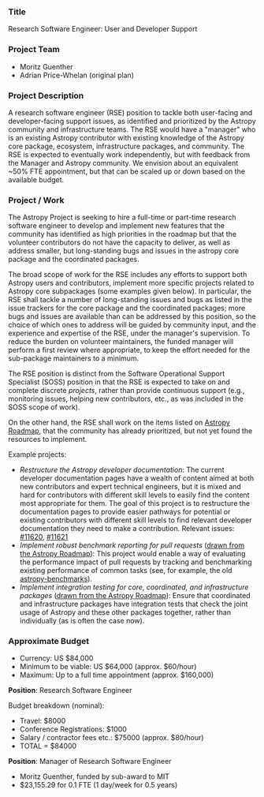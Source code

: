 ### Title

Research Software Engineer: User and Developer Support

### Project Team

- Moritz Guenther
- Adrian Price-Whelan (original plan)


### Project Description

A research software engineer (RSE) position to
tackle both user-facing and developer-facing support issues, as identified and
prioritized by the Astropy community and infrastructure teams. The RSE would have a
"manager" who is an existing Astropy contributor with existing knowledge of the Astropy
core package, ecosystem, infrastructure packages, and community. The RSE is expected to
eventually work independently, but with feedback from the Manager and Astropy community.
We envision about an equivalent ~50% FTE appointment, but that can be scaled up or down
based on the available budget.

### Project / Work

The Astropy Project is seeking to hire a full-time or part-time research software engineer to develop and implement new features that the community has identified as high priorities in the roadmap but that the volunteer contributors do not have the capacity to deliver, as well as address smaller, but long-standing bugs and issues in the astropy core package and the coordinated packages.

The broad scope of work for the RSE includes any efforts to support both Astropy users
and contributors,
implement more specific projects related to Astropy core subpackages (some examples
given below). In particular, the RSE shall tackle a number of long-standing issues and
bugs as listed in the issue trackers for the core package and the coordinated packages;
more bugs and issues are available than can be addressed by this position, so the
choice of which ones to address will be guided by community input, and the experience
and expertise of the RSE, under the manager's supervision. To reduce the burden on volunteer
maintainers, the funded manager will perform a first review where appropriate, to keep the
effort needed for the sub-package maintainers to a minimum.

The RSE position is distinct from the Software Operational Support Specialist (SOSS)
position in that the RSE is expected to take on and complete discrete *projects*, rather
than provide continuous support (e.g., monitoring issues, helping new contributors,
etc., as was included in the SOSS scope of work).

On the other hand, the RSE shall work on the items listed on [Astropy
Roadmap](https://github.com/astropy/astropy-project/blob/main/roadmap/roadmap.md), that the
community has already prioritized, but not yet found the resources to implement.

Example projects:
* *Restructure the Astropy developer documentation*: The current developer documentation
  pages have a wealth of content aimed at both new contributors and expert technical
  engineers, but it is mixed and hard for contributors with different skill levels to
  easily find the content most appropriate for them. The goal of this project is to
  restructure the documentation pages to provide easier pathways for potential or
  existing contributors with different skill levels to find relevant developer
  documentation they need to make a contribution. Relevant issues:
  [#11620](https://github.com/astropy/astropy/issues/11620),
  [#11621](https://github.com/astropy/astropy/issues/11621)
* *Implement robust benchmark reporting for pull requests* ([drawn from the Astropy
Roadmap](https://github.com/astropy/astropy-project/blob/main/roadmap/roadmap.md)): This
  project would enable a way of evaluating the performance impact of pull requests by
  tracking and benchmarking existing performance of common tasks (see, for example, the
  old [astropy-benchmarks](https://github.com/astropy/astropy-benchmarks)).
* *Implement integration testing for core, coordinated, and infrastructure packages*
([drawn from the Astropy
  Roadmap](https://github.com/astropy/astropy-project/blob/main/roadmap/roadmap.md)):
  Ensure that coordinated and infrastructure packages have integration tests that check
  the joint usage of Astropy and these other packages together, rather than individually
  (as is often the case now).


### Approximate Budget
- Currency: US $84,000
- Minimum to be viable: US $64,000 (approx. $60/hour)
- Maximum: Up to a full time appointment (approx. $160,000)

**Position**: Research Software Engineer

Budget breakdown (nominal):
- Travel: $8000
- Conference Registrations: $1000
- Salary / contractor fees etc.: $75000 (approx. $80/hour)
- TOTAL = $84000

**Position**: Manager of Research Software Engineer

- Moritz Guenther, funded by sub-award to MIT
- $23,155.29 for 0.1 FTE (1 day/week for 0.5 years)
